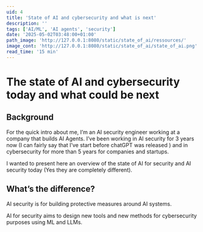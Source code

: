 ```yaml
---
uid: 4
title: 'State of AI and cybersecurity and what is next'
description: ''
tags: ['AI/ML', 'AI agents', 'security']
date: '2025-05-02T03:48:00+01:00'
path_image: 'http://127.0.0.1:8080/static/state_of_ai/ressources/'
image_cont: 'http://127.0.0.1:8080/static/state_of_ai/state_of_ai.png'
read_time: '15 min'
---
```


# The state of AI and cybersecurity today and what could be next

## Background

For the quick intro about me, I’m an AI security engineer working at a company that builds AI Agents. I’ve been working in AI security for 3 years now (I can fairly say that I’ve start before chatGPT was released ) and in cybersecurity for more than 5 years for companies and startups. 

I wanted to present here an overview of the state of AI for security and AI security today (Yes they are completely different). 

## What’s the difference? 

AI security is for building protective measures around AI systems. 

AI for security aims to design new tools and new methods for cybersecurity purposes using ML and LLMs. 



